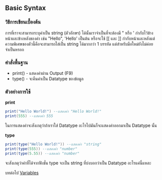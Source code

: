 ## Basic Syntax
### วิธีการเขียนเบื้องต้น
การที่เราจะสามารถระบุค่าเป็น string (ตัวอักษร) ได้นั้นเราจำเป็นที่จะต้องมี " หรือ ' กำกับไว้ข้างหน้าและข้างหลังของค่า เช่น "Hello", 'Hello' เป็นต้น
หรือจะใช้ [[ และ ]] กำกับหน้าและหลังแต่ความพิเศษของตัวนี้คือจะสามารถใส่เป็น string ได้มากกว่า 1 บรรทัด แต่สำหรับมือใหม่ยังไม่ค่อยจำเป็นหรอก
### คำสั่งพื้นฐาน
- print() - แสดงค่าผ่าน Output (F9)
- type() - จะคืนค่าเป็น Datatype ของข้อมูล

### ตัวอย่างการใช้
**print**
```lua
print("Hello World!") --แสดงค่า "Hello World!"
print(555) --แสดงค่า 555
```
ในการแสดงค่าจะสังเกตุว่าถ้าเราใส่ Datatype อะไรไปมันก็จะแสดงค่าออกมาเป็น Datatype นั้น

**type**
```lua
print(type("Hello World!")) --แสดงค่า "string"
print(type(555)) --แสดงค่า "number"
print(type(5.55)) --แสดงค่า "number"
```
จะสังเกตุว่าค่าที่ได้จากฟังชั่น type จะเป็น string ที่บ่งบอกว่าเป็น Datatype อะไรแค่นี้แหละ

บทต่อไป [Variables](https://github.com/xN3k0x/Lua-Docs/blob/main/1.4%20Variables.md)
